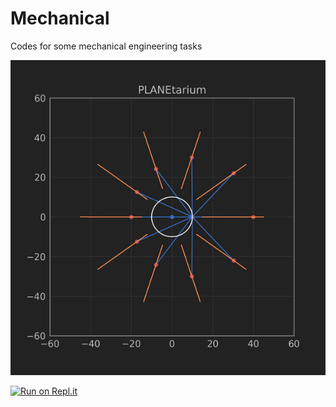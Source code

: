 # Mechanical
 Codes for some mechanical engineering tasks

![Planetarium](https://github.com/HeNeos/Mechanical/blob/master/Planetarium.gif)

[![Run on Repl.it](https://repl.it/badge/github/HeNeos/Mechanical)](https://repl.it/github/HeNeos/Mechanical)